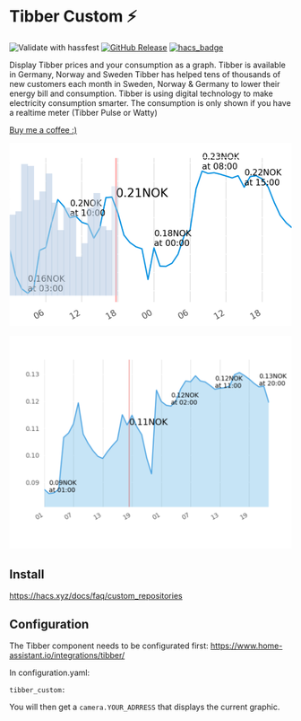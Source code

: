 # Tibber Custom :zap: 
![Validate with hassfest](https://github.com/Danielhiversen/home_assistant_tibber_custom/workflows/Validate%20with%20hassfest/badge.svg)
[![GitHub Release][releases-shield]][releases]
[![hacs_badge](https://img.shields.io/badge/HACS-Custom-orange.svg)](https://github.com/custom-components/hacs)

Display Tibber prices and your consumption as a graph.
Tibber is available in Germany, Norway and Sweden
Tibber has helped tens of thousands of new customers each month in Sweden, Norway & Germany to lower their energy bill and consumption. Tibber is using digital technology to make electricity consumption smarter.
The consumption is only shown if you have a realtime meter (Tibber Pulse or Watty)

[Buy me a coffee :)](http://paypal.me/dahoiv)

![imgage](/ex2.png)

![imgage](/ex1.png)

## Install
https://hacs.xyz/docs/faq/custom_repositories

## Configuration 

The Tibber component needs to be configurated first: https://www.home-assistant.io/integrations/tibber/

In configuration.yaml:

```
tibber_custom:
```

You will then get a `camera.YOUR_ADRRESS` that displays the current graphic.


[releases]: https://github.com/Danielhiversen/home_assistant_tibber_custom/releases
[releases-shield]: https://img.shields.io/github/release/Danielhiversen/home_assistant_tibber_custom.svg?style=popout
[downloads-total-shield]: https://img.shields.io/github/downloads/Danielhiversen/home_assistant_tibber_custom/total
[hacs-shield]: https://img.shields.io/badge/HACS-Default-orange.svg
[hacs]: https://hacs.xyz/docs/default_repositories
